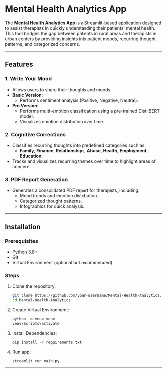 # Mental Health Analytics App

The **Mental Health Analytics App** is a Streamlit-based application designed to assist therapists in quickly understanding their patients' mental health. This tool bridges the gap between patients in rural areas and therapists in urban centers by providing insights into patient moods, recurring thought patterns, and categorized concerns.

---

## Features

### 1. **Write Your Mood**
- Allows users to share their thoughts and moods.
- **Basic Version**:
  - Performs sentiment analysis (Positive, Negative, Neutral).
- **Pro Version**:
  - Performs multi-emotion classification using a pre-trained DistilBERT model.
  - Visualizes emotion distribution over time.

### 2. **Cognitive Corrections**
- Classifies recurring thoughts into predefined categories such as:
  - **Family**, **Finance**, **Relationships**, **Abuse**, **Health**, **Employment**, **Education**.
- Tracks and visualizes recurring themes over time to highlight areas of concern.

### 3. **PDF Report Generation**
- Generates a consolidated PDF report for therapists, including:
  - Mood trends and emotion distribution.
  - Categorized thought patterns.
  - Infographics for quick analysis.

---

## Installation

### Prerequisites
- Python 3.8+
- Git
- Virtual Environment (optional but recommended)

### Steps
1. Clone the repository:
   ```bash
   git clone https://github.com/your-username/Mental-Health-Analytics.git
   cd Mental-Health-Analytics
   ```
2. Create Virtual Environment:
   ```bash
   python -m venv venv
   venv\Scripts\activate
   ```
2. Install Dependencies:
   ```bash
   pip install -r requirements.txt
   ```
4. Run app:
   ```bash
   streamlit run main.py
   ```

---
